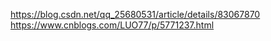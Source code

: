 https://blog.csdn.net/qq_25680531/article/details/83067870  
https://www.cnblogs.com/LUO77/p/5771237.html  

